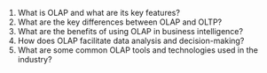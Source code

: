1. What is OLAP and what are its key features?
2. What are the key differences between OLAP and OLTP?
3. What are the benefits of using OLAP in business intelligence?
4. How does OLAP facilitate data analysis and decision-making?
5. What are some common OLAP tools and technologies used in the industry?